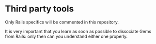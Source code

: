 # Third party tools

Only Rails specifics will be commented in this repository.

It is very important that you learn as soon as possible to dissociate Gems from Rails: only then can you understand either one properly.
